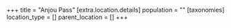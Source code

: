 +++
title = "Anjou Pass"
[extra.location.details]
population = ""
[taxonomies]
location_type = []
parent_location = []
+++


